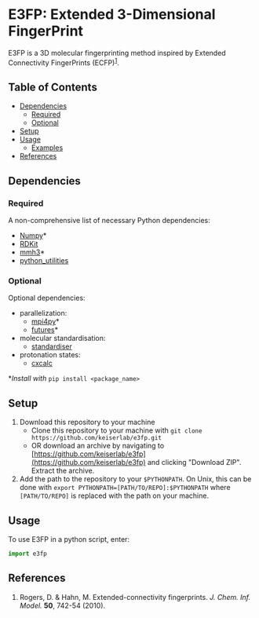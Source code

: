# E3FP: Extended 3-Dimensional FingerPrint

E3FP is a 3D molecular fingerprinting method inspired by Extended Connectivity FingerPrints (ECFP)<sup>[1](#rogers2010)</sup>.

## Table of Contents
- [Dependencies](#dependencies)
    + [Required](#required)
    + [Optional](#optional)
- [Setup](#setup)
- [Usage](#usage)
    + [Examples](#examples)
- [References](#references)

<a name="dependencies"></a>
## Dependencies

<a name="required"></a>
### Required
A non-comprehensive list of necessary Python dependencies:
- [Numpy](http://www.numpy.org)\*
- [RDKit](http://www.rdkit.org)
- [mmh3](https://pypi.python.org/pypi/mmh3)\*
- [python_utilities](https://github.com/sdaxen/python_utilities)

<a name="optional"></a>
### Optional
Optional dependencies:
- parallelization:
    + [mpi4py](http://mpi4py.scipy.org)\*
    + [futures](https://pypi.python.org/pypi/futures)\*
- molecular standardisation:
    + [standardiser](https://wwwdev.ebi.ac.uk/chembl/extra/francis/standardiser)
- protonation states:
    + [cxcalc](https://docs.chemaxon.com/display/CALCPLUGS/cxcalc+command+line+tool)

\*_Install with_ `pip install <package_name>`

<a name="setup"></a>
## Setup

1. Download this repository to your machine
    - Clone this repository to your machine with `git clone https://github.com/keiserlab/e3fp.git`
    - OR download an archive by navigating to [https://github.com/keiserlab/e3fp](https://github.com/keiserlab/e3fp) and clicking "Download ZIP". Extract the archive.
2. Add the path to the repository to your `$PYTHONPATH`. On Unix, this can be done with `export PYTHONPATH=[PATH/TO/REPO]:$PYTHONPATH` where `[PATH/TO/REPO]` is replaced with the path on your machine.

<a name="usage"></a>
## Usage

To use E3FP in a python script, enter: 
```python
import e3fp
```

<a name="references"></a>
## References
<a name="rogers2010"></a>
1. Rogers, D. & Hahn, M. Extended-connectivity fingerprints. *J. Chem. Inf. Model.* **50**, 742-54 (2010).
